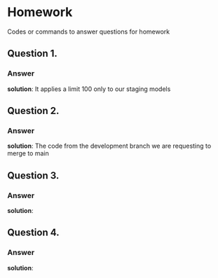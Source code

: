 # Homework

Codes or commands to answer questions for homework

## Question 1. 
### Answer 

**solution**: 
It applies a limit 100 only to our staging models

## Question 2. 
### Answer 

**solution**: 
The code from the development branch we are requesting to merge to main

## Question 3. 
### Answer 

**solution**: 

## Question 4. 
### Answer 

**solution**: 


